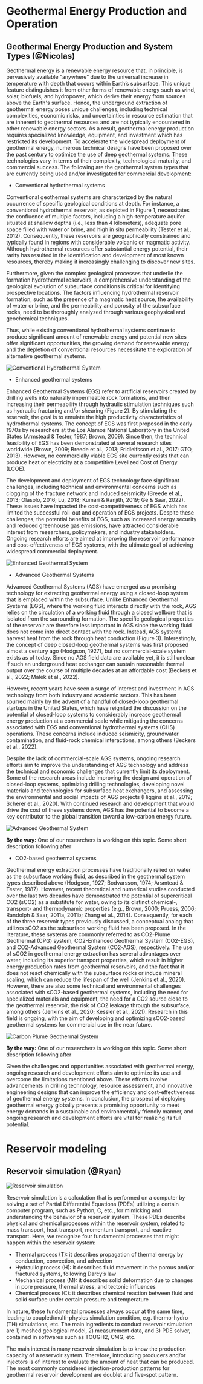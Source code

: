 
# Geothermal Energy Production and Operation 

## Geothermal Energy Production and System Types (@Nicolas)

Geothermal energy is a renewable energy resource that, in principle, is pervasively available “anywhere” due to the universal increase in temperature with depth that occurs within Earth’s subsurface. This unique feature distinguishes it from other forms of renewable energy such as wind, solar, biofuels, and hydropower, which derive their energy from sources above the Earth's surface. Hence, the underground extraction of geothermal energy poses unique challenges, including technical complexities, economic risks, and uncertainties in resource estimation that are inherent to geothermal resources and are not typically encountered in other renewable energy sectors. As a result, geothermal energy production requires specialized knowledge, equipment, and investment which has restricted its development. To accelerate the widespread deployment of geothermal energy, numerous technical designs have been proposed over the past century to optimize the use of deep geothermal systems. These technologies vary in terms of their complexity, technological maturity, and commercial success. The following are the geothermal system types that are currently being used and/or investigated for commercial development:


- Conventional hydrothermal systems

Conventional geothermal systems are characterized by the natural occurrence of specific geological conditions at depth. For instance, a conventional hydrothermal reservoir, as depicted in Figure 1, necessitates the confluence of multiple factors, including a high-temperature aquifer situated at shallow depths (i.e., less than 4 kilometers), adequate pore space filled with water or brine, and high in situ permeability (Tester et al., 2012). Consequently, these reservoirs are geographically constrained and typically found in regions with considerable volcanic or magmatic activity. Although hydrothermal resources offer substantial energy potential, their rarity has resulted in the identification and development of most known resources, thereby making it increasingly challenging to discover new sites.

Furthermore, given the complex geological processes that underlie the formation hydrothermal reservoirs, a comprehensive understanding of the geological evolution of subsurface conditions is critical for identifying prospective locations. The factors influencing hydrothermal reservoir formation, such as the presence of a magmatic heat source, the availability of water or brine, and the permeability and porosity of the subsurface rocks, need to be thoroughly analyzed through various geophysical and geochemical techniques. 

Thus, while existing conventional hydrothermal systems continue to produce significant amount of renewable energy and potential new sites offer significant opportunities, the growing demand for renewable energy and the depletion of conventional resources necessitate the exploration of alternative geothermal systems. 



![Conventional Hydrothermal System](../GeothermalEnergy/Production_images/CHS.png)

- Enhanced geothermal systems

Enhanced Geothermal Systems (EGS) refer to artificial reservoirs created by drilling wells into naturally impermeable rock formations, and then increasing their permeability through hydraulic stimulation techniques such as hydraulic fracturing and/or shearing (Figure 2). By stimulating the reservoir, the goal is to emulate the high productivity characteristics of hydrothermal systems. The concept of EGS was first proposed in the early 1970s by researchers at the Los Alamos National Laboratory in the United States (Armstead & Tester, 1987; Brown, 2009). Since then, the technical feasibility of EGS has been demonstrated at several research sites worldwide (Brown, 2009; Breede et al., 2013; Fridleifsson et al., 2017; GTO, 2013). However, no commercially viable EGS site currently exists that can produce heat or electricity at a competitive Levelized Cost of Energy (LCOE).

The development and deployment of EGS technology face significant challenges, including technical and environmental concerns such as clogging of the fracture network and induced seismicity (Breede et al., 2013; Olasolo, 2016; Lu, 2018; Kumari & Ranjith, 2019; Ge & Saar, 2022). These issues have impacted the cost-competitiveness of EGS which has limited the successful roll-out and operation of EGS projects. Despite these challenges, the potential benefits of EGS, such as increased energy security and reduced greenhouse gas emissions, have attracted considerable interest from researchers, policymakers, and industry stakeholders. Ongoing research efforts are aimed at improving the reservoir performance and cost-effectiveness of EGS systems, with the ultimate goal of achieving widespread commercial deployment.


![Enhanced Geothermal System](../GeothermalEnergy/Production_images/EGS.png)

- Advanced Geothermal Systems

Advanced Geothermal Systems (AGS) have emerged as a promising technology for extracting geothermal energy using a closed-loop system that is emplaced within the subsurface. Unlike Enhanced Geothermal Systems (EGS), where the working fluid 
interacts directly with the rock, AGS relies on the circulation of a working fluid through a closed wellbore that is isolated from the surrounding formation. The specific geological properties of the reservoir are therefore less important in AGS since the working fluid does not come into direct contact with the rock. Instead, AGS systems harvest heat from the rock through heat conduction (Figure 3). Interestingly, the concept of deep closed-loop geothermal systems was first proposed almost a century ago (Hodgson, 1927), but no commercial-scale system exists as of today. Since no AGS field data are available yet, it is still unclear if such an underground heat exchanger can sustain reasonable thermal output over the course of multiple decades at an affordable cost (Beckers et al., 2022; Malek et al., 2022).

However, recent years have seen a surge of interest and investment in AGS technology from both industry and academic sectors. This has been spurred mainly by the advent of a handful of closed-loop geothermal startups in the United States, which have reignited the discussion on the potential of closed-loop systems to considerably increase geothermal energy production at a commercial scale while mitigating the concerns associated with EGS and conventional hydrothermal systems (CHS) operations. These concerns include induced seismicity, groundwater contamination, and fluid-rock chemical interactions, among others (Beckers et al., 2022).

Despite the lack of commercial-scale AGS systems, ongoing research efforts aim to improve the understanding of AGS technology and address the technical and economic challenges that currently limit its deployment. Some of the research areas include improving the design and operation of closed-loop systems, optimizing drilling technologies, developing novel materials and technologies for subsurface heat exchangers, and assessing the environmental and social impacts of AGS projects (Higgins et al., 2019; Scherer et al., 2020). With continued research and development that would drive the cost of these systems down, AGS has the potential to become a key contributor to the global transition toward a low-carbon energy future.


![Advanced Geothermal System](../GeothermalEnergy/Production_images/AGS.png)

<div class="alert alert-block alert-info">
<b>By the way:</b> One of our researchers is working on this topic. Some short description following after  </div>

- CO2-based geothermal systems

Geothermal energy extraction processes have traditionally relied on water as the subsurface working fluid, as described in the geothermal system types described above (Hodgson, 1927; Bodvarsson, 1974; Arsmtead & Tester, 1987). However, recent theoretical and numerical studies conducted over the last two decades have demonstrated the potential of supercritical CO2 (sCO2) as a substitute for water, owing to its distinct chemical-, transport- and thermodynamic properties (e.g., Brown, 2000; Pruess, 2006; Randolph & Saar, 2011a, 2011b; Zhang et al., 2014). Consequently, for each of the three reservoir types previously discussed, a conceptual analog that utilizes sCO2 as the subsurface working fluid has been proposed. In the literature, these systems are commonly referred to as CO2-Plume Geothermal (CPG) system, CO2-Enhanced Geothermal System (CO2-EGS), and CO2-Advanced Geothermal System (CO2-AGS), respectively. The use of sCO2 in geothermal energy extraction has several advantages over water, including its superior transport properties, which result in higher energy production rates from geothermal reservoirs, and the fact that it does not react chemically with the subsurface rocks or induce mineral scaling, which can reduce the lifespan of the well (Jenkins et al., 2020). However, there are also some technical and environmental challenges associated with sCO2-based geothermal systems, including the need for specialized materials and equipment, the need for a CO2 source close to the geothermal reservoir, the risk of CO2 leakage through the subsurface, among others (Jenkins et al., 2020; Kessler et al., 2021). Research in this field is ongoing, with the aim of developing and optimizing sCO2-based geothermal systems for commercial use in the near future.


![Carbon Plume Geothermal System](../GeothermalEnergy/Production_images/CPG.png)

<div class="alert alert-block alert-info">
<b>By the way:</b> One of our researchers is working on this topic. Some short description following after  </div>

Given the challenges and opportunities associated with geothermal energy, ongoing research and development efforts aim to optimize its use and overcome the limitations mentioned above. These efforts involve advancements in drilling technology, resource assessment, and innovative engineering designs that can improve the efficiency and cost-effectiveness of geothermal energy systems. In conclusion, the prospect of deploying geothermal energy globally presents a promising opportunity to meet energy demands in a sustainable and environmentally friendly manner, and ongoing research and development efforts are vital for realizing its full potential.


# Reservoir modeling

## Reservoir simulation (@Ryan)

![Reservoir simulation](../GeothermalEnergy/Production_images/.png)

Reservoir simulation is a calculation that is performed on a computer by solving a set of Partial Differential Equations (PDEs) utilizing a certain computer program, such as Python, C, etc., for mimicking and understanding the behavior of a reservoir system. These PDEs describe physical and chemical processes within the reservoir system, related to mass transport, heat transport, momentum transport, and reactive transport. Here, we recognize four fundamental processes that might happen within the reservoir system: 

  - Thermal process (T): it describes propagation of thermal energy by conduction, convection, and advection 
  - Hydraulic process (H): it describes fluid movement in the porous and/or fractured systems, following Darcy’s law
  - Mechanical process (M): it describes solid deformation due to changes in pore pressure, thermal stress, and tectonic influences
  - Chemical process (C): it describes chemical reaction between fluid and solid surface under certain pressure and temperature

In nature, these fundamental processes always occur at the same time, leading to coupled/multi-physics simulation condition, e.g. thermo-hydro (TH) simulations, etc. The main ingredients to conduct reservoir simulation are 1) meshed geological model, 2) measurement data, and 3) PDE solver, contained in softwares such as TOUGH2, CMG, etc.   

The main interest in many reservoir simulation is to know the production capacity of a reservoir system. Therefore, introducing producers and/or injectors is of interest to evaluate the amount of heat that can be produced. The most commonly considered  injection-production patterns for geothermal reservoir development are doublet and five-spot pattern.


